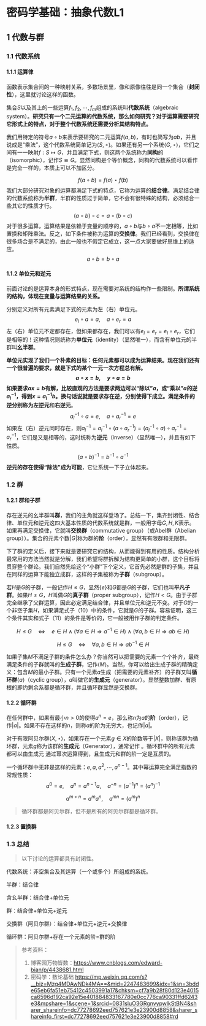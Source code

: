 # 密码学基础：抽象代数L1

## 1 代数与群

### 1.1 代数系统

#### 1.1.1 运算律

函数表示集合间的一种映射关系，多数场景里，像和原像往往是同一个集合（**封闭性**），这里就讨论这样的函数。

集合$S$以及其上的一些运算$f_1,f_2,\cdots,f_m$组成的系统叫**代数系统**（algebraic system）。**研究只有一个二元运算的代数系统，那么如何研究？对于运算需要研究它形式上的特点，对于整个代数系统还需要分析其结构特点。**

我们用特定的符号$a\circ b$来表示要研究的二元运算$f(a,b)$，有时也简写为$ab$，并且说成是“乘法”，这个代数系统简单记为$\langle S,\circ\rangle$。如果还有另一个系统$\langle G,\star\rangle$，它们之间有一一映射$f:S\mapsto G$，并且满足下式，则这两个系统称为**同构**的（isomorphic），记作$S\cong G$。显然同构是个等价概念，同构的代数系统可以看作是完全一样的，本质上可以不加区分。

$$
f(a\circ b)=f(a)\star f(b)
$$
我们大部分研究对象的运算都满足下式的特点，它称为运算的**结合律**。满足结合律的代数系统称为**半群**，半群的性质过于简单，它不会有很特殊的结构，必须结合一些其它的性质才行。
$$
(a\circ b)\circ c=a\circ(b\circ c)
$$
对于很多运算，运算结果是依赖于变量的顺序的，$a\circ b$与$b\circ a$不一定相等，比如置换和矩阵乘法。反之，如下条件被称为运算的**交换律**。我们已经看到，交换律在很多场合是不满足的，由此一般也不假定它成立，这一点大家要做好思维上的适应。
$$
a\circ b=b\circ a
$$

#### 1.1.2 单位元和逆元

前面讨论的是运算本身的形式特点，现在需要对系统的结构作一些限制。**所谓系统的结构，体现在变量与运算结果的关系。**

分别定义对所有元素满足下式的元素为左（右）单位元。
$$
e_l\circ a=a,\quad a\circ e_r=a
$$
左（右）单位元不定都存在，但如果都存在，我们可以有$e_l=e_r=e_l\circ e_r$，它们是相等的！这种情况则统称为**单位元**（identity）（显然唯一），而含有单位元的半群叫**幺半群**。

**单位元实现了我们一个朴素的目标：任何元素都可以成为运算结果。**现在我们还有一个很普遍的要求，就是下式的某个一元一次方程总有解。
$$
a\circ x=b,\quad y\circ a=b
$$
如果要求$ax=b$有解，比较直观的方法是要求两边可以“除以”$a$，或“乘以”$a$的逆$a_l^{-1}$，得到$x=a_l^{-1}b$。换句话说就是要求存在逆，分别使得下成立。满足条件的逆分别称为**左逆元**和**右逆元**。
$$
a_l^{-1}\circ a=e,\quad a\circ a_r^{-1}=e
$$
如果左（右）逆元同时存在，则$a_l^{-1}=a_l^{-1}\circ(a\circ a_r^{-1})=(a_l^{-1}\circ a)\circ a_r^{-1}=a_r^{-1}$，它们是又是相等的，这时统称为**逆元**（inverse）（显然唯一），并且有如下性质。
$$
(a\circ b)^{-1}=b^{-1}\circ a^{-1}
$$
**逆元的存在使得“除法”成为可能**，它让系统一下子立体起来。

### 1.2 群

#### 1.2.1 群和子群

存在逆元的幺半群叫**群**，我们的主角就这样登场了。总结一下，集齐封闭性、结合律、单位元和逆元这四大基本性质的代数系统就是群，一般用字母$G,H,K$表示。如果再满足交换律，它就叫**交换群**（commutative group）（或Abel群（Abelian group））。集合的元素个数$|G|$称为群的**阶**（order），显然有有限群和无限群。

下了群的定义后，接下来就是要研究它的结构，从而能得到有用的性质。结构分析最常用的方法当然就是分解，我们希望将群拆解为结构更简单的小群，这个目标将贯穿整个群论。我们自然先给这个“小群”下个定义，它首先必然是群的子集，并且在同样的运算下能独立成群，这样的子集被称为**子群**（subgroup）。

若$H$是$G$的子群，一般记作$H\leqslant G$，显然$\{e\}$和$G$都是$G$的子群，它们也叫**平凡子群**。如果$H\neq G$，$H$叫做$G$的**真子群**（proper subgroup），记作$H<G$。由于子群完全继承了父群运算，因此必定满足结合律，并且单位元和逆元不变。对于$G$的一个非空子集$H$，如果满足式子（10）中的条件，它就是$G$的子群。容易证明，这三个条件其实和式子（11）的条件是等价的，它一般被用作子群的判定条件。

$$
H\leqslant G\quad\Leftrightarrow\quad e\in H\:\wedge\:(\forall a\in H\Rightarrow a^{-1}\in H)\:\wedge\:(\forall a,b\in H\Rightarrow ab\in H)\tag{10}
$$

$$
H\leqslant G\quad\Leftrightarrow\quad\forall a,b\in H\Rightarrow ab^{-1}\in H\tag{11}
$$

如果子集$M$不满足子群的条件怎么办？你当然可以把需要的元素一个个补齐，最终满足条件的子群就叫的**生成子群**，记作$\langle M\rangle$。当然，你可以给出生成子群的精确定义：包含$M$的最小子群。只有一个元素$a$生成（把需要的元素补齐）的子群又叫**循环群**$\langle a\rangle$（cyclic group），$a$叫做它的**生成元**（generator）。显然整数加群、有原根的即约剩余系都是循环群，并且循环群显然是交换群。

#### 1.2.2 循环群

在任何群中，如果有最小$n>0$的使得$a^n=e$，那么称$n$为$a$的**阶**（order），记作$|a|$。如果不存在这样的$n$，则称$a$的阶为无穷大，也记作$|a|$。

对于有限阿贝尔群$\langle X,\star\rangle$，如果存在一个元素$g\in X$的阶数等于$|X|$，则称该群为循环群，元素$g$称为该群的**生成元**（Generator），通常记作 。循环群中的所有元素都可以由生成元 通过幂次运算得到，且生成元和群的阶一定是互质的。

一个循环群中无非是这样的元素：$e,a,a^2,\cdots,a^{n-1}$。其中幂运算完全满足指数的常规性质：
$$
a^0=e,\quad  a^n=a^{n-1}a,\quad  a^{-n}=(a^{-1})^n=(a^n)^{-1}\tag{12}
$$

$$
a^{m+n}=a^ma^n,\quad a^{mn}=(a^m)^n\tag{13}
$$

> 循环群都是阿贝尔群，但不是所有的阿贝尔群都是循环群。

#### 1.2.3 置换群





### 1.3 总结

> 以下讨论的运算都具有封闭性。

代数系统：非空集合及其运算（一个或多个）所组成的系统。

半群：结合律

含幺半群：结合律+单位元

群：结合律+单位元+逆元

交换群（阿贝尔群）：结合律+单位元+逆元+交换律

循环群：阿贝尔群+存在一个元素的阶=群的阶





> 参考资料：
>
> 1. 博客园万物皆数：https://www.cnblogs.com/edward-bian/p/4438681.html
> 1. 密码学：数论基础 https://mp.weixin.qq.com/s?__biz=Mzg4MDAwNDk4MA==&mid=2247483699&idx=1&sn=3bdde65eb6fa51eb75412c4503991a17&chksm=cf7a9b28f80d123e4015ca6596d192ca92e15e401884833167780e0cc776ca90331ffd6243e3&mpshare=1&scene=1&srcid=0831sluO3GRgnvypwlkStBN4&sharer_shareinfo=dc77278692eed757621e3e23900d8858&sharer_shareinfo_first=dc77278692eed757621e3e23900d8858#rd